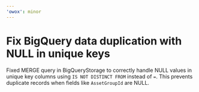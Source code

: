 ```yaml
---
'owox': minor
---
```


# Fix BigQuery data duplication with NULL in unique keys

Fixed MERGE query in BigQueryStorage to correctly handle NULL values in unique key columns using `IS NOT DISTINCT FROM` instead of `=`. This prevents duplicate records when fields like `AssetGroupId` are NULL.
